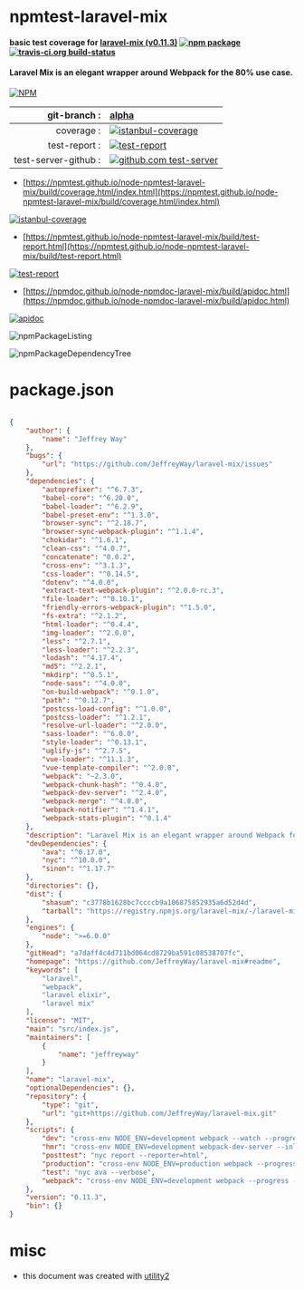 # npmtest-laravel-mix

#### basic test coverage for  [laravel-mix (v0.11.3)](https://github.com/JeffreyWay/laravel-mix#readme)  [![npm package](https://img.shields.io/npm/v/npmtest-laravel-mix.svg?style=flat-square)](https://www.npmjs.org/package/npmtest-laravel-mix) [![travis-ci.org build-status](https://api.travis-ci.org/npmtest/node-npmtest-laravel-mix.svg)](https://travis-ci.org/npmtest/node-npmtest-laravel-mix)

#### Laravel Mix is an elegant wrapper around Webpack for the 80% use case.

[![NPM](https://nodei.co/npm/laravel-mix.png?downloads=true&downloadRank=true&stars=true)](https://www.npmjs.com/package/laravel-mix)

| git-branch : | [alpha](https://github.com/npmtest/node-npmtest-laravel-mix/tree/alpha)|
|--:|:--|
| coverage : | [![istanbul-coverage](https://npmtest.github.io/node-npmtest-laravel-mix/build/coverage.badge.svg)](https://npmtest.github.io/node-npmtest-laravel-mix/build/coverage.html/index.html)|
| test-report : | [![test-report](https://npmtest.github.io/node-npmtest-laravel-mix/build/test-report.badge.svg)](https://npmtest.github.io/node-npmtest-laravel-mix/build/test-report.html)|
| test-server-github : | [![github.com test-server](https://npmtest.github.io/node-npmtest-laravel-mix/GitHub-Mark-32px.png)](https://npmtest.github.io/node-npmtest-laravel-mix/build/app/index.html) | | build-artifacts : | [![build-artifacts](https://npmtest.github.io/node-npmtest-laravel-mix/glyphicons_144_folder_open.png)](https://github.com/npmtest/node-npmtest-laravel-mix/tree/gh-pages/build)|

- [https://npmtest.github.io/node-npmtest-laravel-mix/build/coverage.html/index.html](https://npmtest.github.io/node-npmtest-laravel-mix/build/coverage.html/index.html)

[![istanbul-coverage](https://npmtest.github.io/node-npmtest-laravel-mix/build/screenCapture.buildCi.browser.%252Ftmp%252Fbuild%252Fcoverage.lib.html.png)](https://npmtest.github.io/node-npmtest-laravel-mix/build/coverage.html/index.html)

- [https://npmtest.github.io/node-npmtest-laravel-mix/build/test-report.html](https://npmtest.github.io/node-npmtest-laravel-mix/build/test-report.html)

[![test-report](https://npmtest.github.io/node-npmtest-laravel-mix/build/screenCapture.buildCi.browser.%252Ftmp%252Fbuild%252Ftest-report.html.png)](https://npmtest.github.io/node-npmtest-laravel-mix/build/test-report.html)

- [https://npmdoc.github.io/node-npmdoc-laravel-mix/build/apidoc.html](https://npmdoc.github.io/node-npmdoc-laravel-mix/build/apidoc.html)

[![apidoc](https://npmdoc.github.io/node-npmdoc-laravel-mix/build/screenCapture.buildCi.browser.%252Ftmp%252Fbuild%252Fapidoc.html.png)](https://npmdoc.github.io/node-npmdoc-laravel-mix/build/apidoc.html)

![npmPackageListing](https://npmtest.github.io/node-npmtest-laravel-mix/build/screenCapture.npmPackageListing.svg)

![npmPackageDependencyTree](https://npmtest.github.io/node-npmtest-laravel-mix/build/screenCapture.npmPackageDependencyTree.svg)



# package.json

```json

{
    "author": {
        "name": "Jeffrey Way"
    },
    "bugs": {
        "url": "https://github.com/JeffreyWay/laravel-mix/issues"
    },
    "dependencies": {
        "autoprefixer": "^6.7.3",
        "babel-core": "^6.20.0",
        "babel-loader": "^6.2.9",
        "babel-preset-env": "^1.3.0",
        "browser-sync": "^2.18.7",
        "browser-sync-webpack-plugin": "^1.1.4",
        "chokidar": "^1.6.1",
        "clean-css": "^4.0.7",
        "concatenate": "0.0.2",
        "cross-env": "^3.1.3",
        "css-loader": "^0.14.5",
        "dotenv": "^4.0.0",
        "extract-text-webpack-plugin": "^2.0.0-rc.3",
        "file-loader": "^0.10.1",
        "friendly-errors-webpack-plugin": "^1.5.0",
        "fs-extra": "^2.1.2",
        "html-loader": "^0.4.4",
        "img-loader": "^2.0.0",
        "less": "^2.7.1",
        "less-loader": "^2.2.3",
        "lodash": "^4.17.4",
        "md5": "^2.2.1",
        "mkdirp": "^0.5.1",
        "node-sass": "^4.0.0",
        "on-build-webpack": "^0.1.0",
        "path": "^0.12.7",
        "postcss-load-config": "^1.0.0",
        "postcss-loader": "^1.2.1",
        "resolve-url-loader": "^2.0.0",
        "sass-loader": "^6.0.0",
        "style-loader": "^0.13.1",
        "uglify-js": "^2.7.5",
        "vue-loader": "^11.1.3",
        "vue-template-compiler": "^2.0.0",
        "webpack": "~2.3.0",
        "webpack-chunk-hash": "^0.4.0",
        "webpack-dev-server": "^2.4.0",
        "webpack-merge": "^4.0.0",
        "webpack-notifier": "^1.4.1",
        "webpack-stats-plugin": "^0.1.4"
    },
    "description": "Laravel Mix is an elegant wrapper around Webpack for the 80% use case.",
    "devDependencies": {
        "ava": "^0.17.0",
        "nyc": "^10.0.0",
        "sinon": "^1.17.7"
    },
    "directories": {},
    "dist": {
        "shasum": "c3778b1628bc7ccccb9a106875852935a6d52d4d",
        "tarball": "https://registry.npmjs.org/laravel-mix/-/laravel-mix-0.11.3.tgz"
    },
    "engines": {
        "node": ">=6.0.0"
    },
    "gitHead": "a7daff4c4d711bd064cd8729ba591c08538707fc",
    "homepage": "https://github.com/JeffreyWay/laravel-mix#readme",
    "keywords": [
        "laravel",
        "webpack",
        "laravel elixir",
        "laravel mix"
    ],
    "license": "MIT",
    "main": "src/index.js",
    "maintainers": [
        {
            "name": "jeffreyway"
        }
    ],
    "name": "laravel-mix",
    "optionalDependencies": {},
    "repository": {
        "type": "git",
        "url": "git+https://github.com/JeffreyWay/laravel-mix.git"
    },
    "scripts": {
        "dev": "cross-env NODE_ENV=development webpack --watch --progress --hide-modules",
        "hmr": "cross-env NODE_ENV=development webpack-dev-server --inline --hot",
        "posttest": "nyc report --reporter=html",
        "production": "cross-env NODE_ENV=production webpack --progress --hide-modules",
        "test": "nyc ava --verbose",
        "webpack": "cross-env NODE_ENV=development webpack --progress --hide-modules"
    },
    "version": "0.11.3",
    "bin": {}
}
```



# misc
- this document was created with [utility2](https://github.com/kaizhu256/node-utility2)
